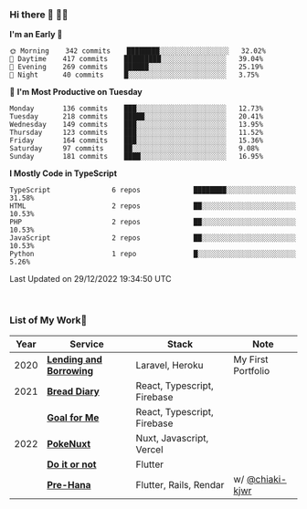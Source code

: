 ### Hi there 👋 🧑‍💻



<!--START_SECTION:waka-->
**I'm an Early 🐤** 

```text
🌞 Morning    342 commits    ████████░░░░░░░░░░░░░░░░░   32.02% 
🌆 Daytime    417 commits    █████████░░░░░░░░░░░░░░░░   39.04% 
🌃 Evening    269 commits    ██████░░░░░░░░░░░░░░░░░░░   25.19% 
🌙 Night      40 commits     █░░░░░░░░░░░░░░░░░░░░░░░░   3.75%

```
📅 **I'm Most Productive on Tuesday** 

```text
Monday       136 commits    ███░░░░░░░░░░░░░░░░░░░░░░   12.73% 
Tuesday      218 commits    █████░░░░░░░░░░░░░░░░░░░░   20.41% 
Wednesday    149 commits    ███░░░░░░░░░░░░░░░░░░░░░░   13.95% 
Thursday     123 commits    ███░░░░░░░░░░░░░░░░░░░░░░   11.52% 
Friday       164 commits    ███░░░░░░░░░░░░░░░░░░░░░░   15.36% 
Saturday     97 commits     ██░░░░░░░░░░░░░░░░░░░░░░░   9.08% 
Sunday       181 commits    ████░░░░░░░░░░░░░░░░░░░░░   16.95%

```


**I Mostly Code in TypeScript** 

```text
TypeScript               6 repos             ████████░░░░░░░░░░░░░░░░░   31.58% 
HTML                     2 repos             ██░░░░░░░░░░░░░░░░░░░░░░░   10.53% 
PHP                      2 repos             ██░░░░░░░░░░░░░░░░░░░░░░░   10.53% 
JavaScript               2 repos             ██░░░░░░░░░░░░░░░░░░░░░░░   10.53% 
Python                   1 repo              █░░░░░░░░░░░░░░░░░░░░░░░░   5.26%

```



 Last Updated on 29/12/2022 19:34:50 UTC
<!--END_SECTION:waka-->


<br />

### List of My Work🚀

| Year | Service | Stack | Note |
|--|--|--|--|
| 2020 | [**Lending and Borrowing**](https://lending-and-borrowing.herokuapp.com/) | Laravel, Heroku | My First Portfolio |
| 2021 | [**Bread Diary**](https://bread-diary-web.web.app/) | React, Typescript, Firebase | |
|  | [**Goal for Me**](https://goal-for-me.web.app/) | React, Typescript, Firebase | |
| 2022 | [**PokeNuxt**](https://pokenuxt.vercel.app/) | Nuxt, Javascript, Vercel | |
|  | [**Do it or not**](https://apps.apple.com/jp/app/do-it-or-not/id1613818865) | Flutter | |
|  | [**Pre-Hana**](https://apps.apple.com/us/app/%E3%83%97%E3%83%AA%E8%8A%B1-%E7%B5%90%E5%A9%9A%E5%BC%8F%E6%BA%96%E5%82%99%E3%81%AB%E7%89%B9%E5%8C%96%E3%81%97%E3%81%9Ftodo%E7%AE%A1%E7%90%86%E3%82%A2%E3%83%97%E3%83%AA/id1639773221) | Flutter, Rails, Rendar | w/ [@chiaki-kjwr](https://github.com/chiaki-kjwr) |